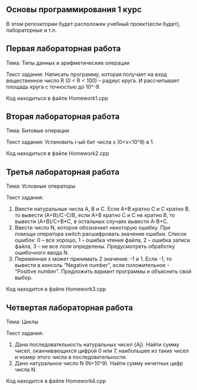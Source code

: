 ## Основы программирования 1 курс
В этом репозитории будет расположен учебный проект(если будет), лабораторные и т.п.


## Первая лабораторная работа
Тема: Типы данных и арифметические операции

Текст задания: Написать программу, которая получает на вход вещественное число R (0 < R < 100) – радиус круга. И рассчитывает площадь круга с точностью до 10^-9.

Код находиться в файле Homework1.cpp

## Вторая лабораторная работа
Тема: Битовые операции

Текст задания: Установить i-ый бит числа х (0<x<10^9) в 1.

Код находиться в файле Homework2.cpp

## Третья лабораторная работа
Тема: Условные операторы

Текст задания: 
1. Ввести натуральные числа A, B и C. Если A+B кратно C и C кратно B, то вывести (A+B)/C-C/B,
   если A+B кратно C и C не кратно B, то вывести (A+B)/С+B*C, в остальных случаях вывести A-B+C.
2. Ввести число N, которое обозначает некоторую ошибку. При помощи оператора switch расшифровать значение ошибки.
   Список ошибок: 0 – все хорошо, 1 – ошибка чтения файла, 2 – ошибка записи файла, 3 – не все поля определены.
   Предусмотреть обработку ошибочного ввода N.
3. Переменная x может принимать 2 значения: -1 и 1. Если -1, то вывести в консоль “Negative number”, если положительное - “Positive number”.
   Предложить вариант программы и объяснить свой выбор.

Код находится в файле Homework3.cpp

## Четвертая лабораторная работа
Тема: Циклы

Текст задания: 
1. Дана последовательность натуральных чисел {Aj}. Найти сумму чисел, оканчивающихся цифрой 0 или 7, наибольшее из таких чисел и номер этого числа в последовательности.
2. Дано натуральное число N (N<10^9). Найти сумму нечетных цифр числа N.

Код находится в файле Homework4.cpp

